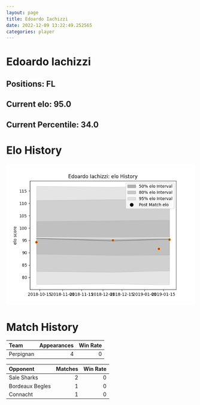 ```yaml
---  
layout: page  
title: Edoardo Iachizzi  
date: 2022-12-09 13:22:49.252565  
categories: player  
---
```

# Edoardo Iachizzi

## Positions: FL

## Current elo: 95.0

## Current Percentile: 34.0

# Elo History


![elo history](history_EdoardoIachizzi.png)
# Match History


| Team      |   Appearances |   Win Rate |
|:----------|--------------:|-----------:|
| Perpignan |             4 |          0 |

| Opponent        |   Matches |   Win Rate |
|:----------------|----------:|-----------:|
| Sale Sharks     |         2 |          0 |
| Bordeaux Begles |         1 |          0 |
| Connacht        |         1 |          0 |